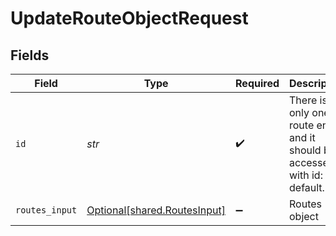 # UpdateRouteObjectRequest


## Fields

| Field                                                                      | Type                                                                       | Required                                                                   | Description                                                                |
| -------------------------------------------------------------------------- | -------------------------------------------------------------------------- | -------------------------------------------------------------------------- | -------------------------------------------------------------------------- |
| `id`                                                                       | *str*                                                                      | :heavy_check_mark:                                                         | There is only one route entity and it should be accessed with id: default. |
| `routes_input`                                                             | [Optional[shared.RoutesInput]](../../models/shared/routesinput.md)         | :heavy_minus_sign:                                                         | Routes object                                                              |